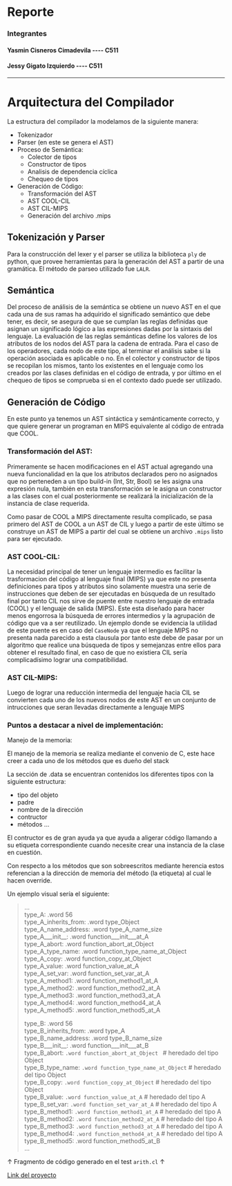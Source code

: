 # Reporte

### Integrantes

#### Yasmin Cisneros Cimadevila ---- C511
#### Jessy Gigato Izquierdo ---- C511
--------------------

# Arquitectura del Compilador

La estructura del compilador la modelamos de la siguiente manera:
- Tokenizador
- Parser (en este se genera el AST)
- Proceso de Semántica:
    - Colector de tipos
    - Constructor de tipos
    - Analisis de dependencia cíclica
    - Chequeo de tipos
- Generación de Código:
    - Transformación del AST
    - AST COOL-CIL
    - AST CIL-MIPS
    - Generación del archivo .mips 


## Tokenización y Parser
Para la construcción del lexer y el parser se utiliza la biblioteca `ply` de python, que provee herramientas para la generación del AST a partir de una gramática. El método de parseo utilizado fue `LALR`.

## Semántica
Del proceso de análisis de la semántica se obtiene un nuevo AST en el que cada una de sus ramas ha adquirido el significado semántico que debe tener, es decir, se asegura de que se cumplan las reglas definidas que asignan un significado lógico a las expresiones dadas por la sintaxis del lenguaje.
La evaluación de las reglas semánticas define los valores de los atributos de los nodos del AST para la cadena de entrada. Para el caso de los operadores, cada nodo de este tipo, al terminar el análisis sabe si la operación asociada es aplicable o no.
En el colector y constructor de tipos se recopilan los mismos, tanto los existentes en el lenguaje como los creados por las clases definidas en el código de entrada, y por último en el chequeo de tipos se comprueba si en el contexto dado puede ser utilizado.



## Generación de Código

En este punto ya tenemos un AST sintáctica y semánticamente correcto, y que quiere generar un programan en MIPS equivalente al código de entrada que COOL.

### Transformación del AST:
Primeramente se hacen modificaciones en el AST actual agregando una nueva funcionalidad en la que los atributos declarados pero no asignados que no perteneden a un tipo build-in (Int, Str, Bool) se les asigna una expresión nula, también en esta transformación se le asigna un constructor a las clases con el cual posteriormente se realizará la inicialización de la instancia de clase requerida.

Como pasar de COOL a MIPS directamente resulta complicado, se pasa primero del AST de COOL a un AST de CIL y luego a partir de este último se construye un AST de MIPS a partir del cual se obtiene un archivo `.mips` listo para ser ejecutado. 

### AST COOL-CIL: 
La necesidad principal de tener un lenguaje intermedio es facilitar la trasformacion del código al lenguaje final (MIPS) ya que este no presenta definiciones para tipos y atributos sino solamente muestra una serie de instrucciones que deben de ser ejecutadas en búsqueda de un resultado final por tanto CIL nos sirve de puente entre nuestro lenguaje de entrada (COOL) y el lenguaje de salida (MIPS). Este esta diseñado para hacer menos engorrosa la búsqueda de errores intermedios y la agrupación de código que va a ser reutilizado.
Un ejemplo donde se evidencia la utilidad de este puente es en caso del `CaseNode` ya que el lenguaje MIPS no presenta nada parecido a esta clausula por tanto este debe de pasar por un algoritmo que realice una búsqueda de tipos y semejanzas entre ellos para obtener el resultado final, en caso de que no existiera CIL sería complicadísimo lograr una compatibilidad.

### AST CIL-MIPS: 
Luego de lograr una reducción intermedia del lenguaje hacia CIL se convierten cada uno de los nuevos nodos de este AST en un conjunto de intrucciones que seran llevadas directamente a lenguaje MIPS

### Puntos a destacar a nivel de implementación:
Manejo de la memoria:

El manejo de la memoria se realiza mediante el convenio de C, este hace creer a cada uno de los métodos que es dueño del stack

La sección de .data se encuentran contenidos los diferentes tipos con la siguiente estructura:
- tipo del objeto
- padre
- nombre de la dirección
- contructor
- métodos ...

El contructor es de gran ayuda ya que ayuda a aligerar código llamando a su etiqueta correspondiente cuando necesite crear una instancia de la clase en cuestión.

Con respecto a los métodos que son sobreescritos mediante herencia estos referencian a la dirección de memoria del método (la etiqueta) al cual le hacen override.

Un ejemplo visual sería el siguiente:

>   ...\
>   type_A: .word 56\
>	type_A_inherits_from: .word type_Object\
>	type_A_name_address: .word type_A_name_size\
>	type_A___init__: .word function___init___at_A\
>	type_A_abort: .word function_abort_at_Object\
>	type_A_type_name: .word function_type_name_at_Object\
>	type_A_copy: .word function_copy_at_Object\
>	type_A_value: .word function_value_at_A\
>	type_A_set_var: .word function_set_var_at_A\
>	type_A_method1: .word function_method1_at_A\
>	type_A_method2: .word function_method2_at_A\
>	type_A_method3: .word function_method3_at_A\
>	type_A_method4: .word function_method4_at_A\
>	type_A_method5: .word function_method5_at_A
>	
>	type_B: .word 56\
>	type_B_inherits_from: .word type_A\
>	type_B_name_address: .word type_B_name_size\
>	type_B___init__: .word function___init___at_B\
>	type_B_abort: `.word function_abort_at_Object ` # heredado del tipo Object\
>	type_B_type_name: `.word function_type_name_at_Object`  # heredado del tipo Object\
>	type_B_copy: `.word function_copy_at_Object` # heredado del tipo Object\
>	type_B_value: `.word function_value_at_A` # heredado del tipo A\
>	type_B_set_var: `.word function_set_var_at_A` # heredado del tipo A\
>	type_B_method1: `.word function_method1_at_A` # heredado del tipo A\
>	type_B_method2: `.word function_method2_at_A` # heredado del tipo A\
>	type_B_method3: `.word function_method3_at_A` # heredado del tipo A\
>	type_B_method4: `.word function_method4_at_A` # heredado del tipo A\
>	type_B_method5: .word function_method5_at_B\
>   ...

↑ Fragmento de código generado en el test `arith.cl` ↑

[Link del proyecto](https://github.com/ycimadevila/cool-compiler-2021)